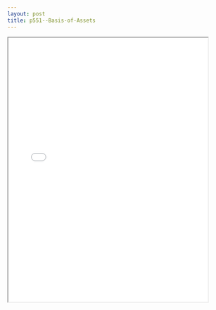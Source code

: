 ```yaml
---
layout: post
title: p551--Basis-of-Assets
---
```


<div class="pdf-container">
<iframe src="/ea//_pdf-2-md/p551--Basis-of-Assets.pdf" height="600" width="90%" allowFullScreen="true"></iframe>
</div>

